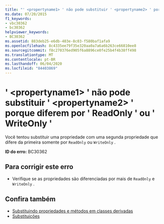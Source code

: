 ```yaml
---
title: "' <propertyname1> ' não pode substituir ' <propertyname2> ' porque diferem por ' ReadOnly ' ou ' WriteOnly '"
ms.date: 07/20/2015
f1_keywords:
- vbc30362
- bc30362
helpviewer_keywords:
- BC30362
ms.assetid: 883deb25-e6db-403e-8c03-f580baf1afa9
ms.openlocfilehash: 8c4335ee79f35e320aa0a7a6a6b263ce66810ee8
ms.sourcegitcommit: f8c270376ed905f6a8896ce0fe25b4f4b38ff498
ms.translationtype: MT
ms.contentlocale: pt-BR
ms.lasthandoff: 06/04/2020
ms.locfileid: "84403869"
---
```

# <a name="propertyname1-cannot-override-propertyname2-because-they-differ-by-readonly-or-writeonly"></a>' \<propertyname1> ' não pode substituir ' \<propertyname2> ' porque diferem por ' ReadOnly ' ou ' WriteOnly '
Você tentou substituir uma propriedade com uma segunda propriedade que difere da primeira somente por `ReadOnly` ou `WriteOnly` .  
  
 **ID do erro:** BC30362  
  
## <a name="to-correct-this-error"></a>Para corrigir este erro  
  
- Verifique se as propriedades são diferenciadas por mais de `ReadOnly` e `WriteOnly` .  
  
## <a name="see-also"></a>Confira também

- [Substituindo propriedades e métodos em classes derivadas](../programming-guide/language-features/objects-and-classes/inheritance-basics.md#overriding-properties-and-methods-in-derived-classes)
- [Substituições](../language-reference/modifiers/overrides.md)
